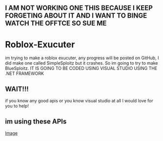 ## I AM NOT WORKING ONE THIS BECAUSE I KEEP FORGETING ABOUT IT AND I WANT TO BINGE WATCH THE OFFTCE SO SUE ME


# Roblox-Exucuter
im trying to make a roblox exucuter, any progress will be posted on GitHub, I did make one called SimpleSploitz but it crashes. So im going to try to make BlueSploitz. IT IS GOING TO BE CODED USING VISUAL STUDIO USING THE .NET FRAMEWORK

## WAIT!!!
if you know any good apis or you know visual studio at all I would love for you to help!

## im using these APIs
[Image](https://i.imgur.com/R8HFYdH.png)
